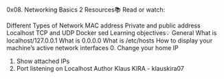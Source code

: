 0x08. Networking Basics 2
Resources📚
Read or watch:

Different Types of Network
MAC address
Private and public address
Localhost
TCP and UDP
Docker sed
Learning objectives💡
General
What is localhost/127.0.0.1
What is 0.0.0.0
What is /etc/hosts
How to display your machine’s active network interfaces
0. Change your home IP
1. Show attached IPs
2. Port listening on Localhost
Author
Klaus KIRA - klauskira07
